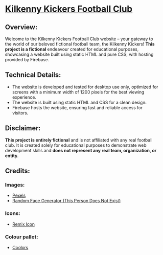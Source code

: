 # [Kilkenny Kickers Football Club](https://kilkenny-kickers.web.app/)

## Overview:

Welcome to the Kilkenny Kickers Football Club website – your gateway to the world of our beloved
fictional football team, the Kilkenny Kickers! **This project is a fictional** endeavour created for educational purposes, showcasing a website built using static HTML and
pure CSS, with hosting provided by Firebase.

## Technical Details:

- The website is developed and tested for desktop use only, optimized for screens with a minimum width of 1200 pixels
  for the best viewing experience.
- The website is built using static HTML and CSS for a clean design. 
- Firebase hosts the website, ensuring fast and reliable access for visitors.
## Disclaimer:

**This project is entirely fictional** and is not affiliated with any real football club. It is created solely for
educational purposes to demonstrate web development skills and **does not represent any real team, organization, or
entity.**

## Credits:

### Images:

- [Pexels](https://www.pexels.com/)
- [Random Face Generator (This Person Does Not Exist)](https://this-person-does-not-exist.com/en)

### Icons:
- [Remix Icon](https://remixicon.com/)

### Colour pallet:

- [Coolors](https://coolors.co/)